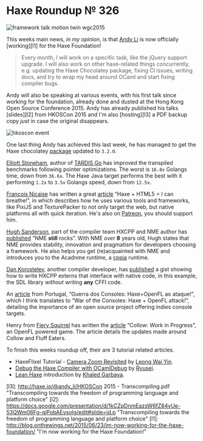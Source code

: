 [_template]: ../templates/roundup.html
[date]: / "2015-06-23 09:58:00"
[modified]: / "2015-07-02 10:44:00"
[published]: / "2015-07-02 12:00:00"
[“”]: a ""
# Haxe Roundup № 326

![framework talk motion twin wgc2015](/img/326/framework_talk.jpg "David Elahee (@blackmagic_mt) at WGC2015 talking about frameworks and Haxe.")

This weeks main news, _in my opinion_, is that [Andy Li][tw1] is now officially
[working][l1] for the Haxe Foundation!

> Every month, I will work on a specific task, like the jQuery support upgrade. 
I will also work on other haxe-related things concurrently, e.g. updating the Haxe 
Chocolatey package, fixing CI issues, writing docs, and try to wrap my head around 
OCaml and start fixing compiler bugs.

Andy will also be speaking at various events, with his first talk since working
for the foundation, already done and dusted at the Hong Kong Open Source 
Conference 2015. Andy has already published his talks [slides][l2] from HKOSCon 
2015 and I'm also [hosting][l3] a PDF backup copy _just_ in case the 
original disappears.

![hkoscon event](/img/326/hkoscon.jpg "Andy's talk at HKOSCon. Photo by Leon Anavi (@leonanavi)")

One last thing Andy has achieved this last week, he has managed to get the
Haxe chocolatey [package][l4] updated to `3.2.0`.

[Elliott Stoneham][tw2], author of [TARDIS Go][l5] has improved the transpiled 
benchmarks following pointer optimizations. The worst is `16.8x` Golangs time, 
down from `36.6x`. The Haxe Java target performs the best with it performing 
`1.2x` to `3.5x` Golangs speed, down from `12.5x`.

[François Nicaise][tw3] has written a great [article][l6] “Haxe + HTML5 = I can breathe!”,
in which describes how he uses various tools and frameworks, like PixiJS and TexturePacker
to not only target the web, but native platforms all with quick iteration. He's
also on [Patreon][l6], you should support him.

[Hugh Sanderson][tw4], part of the compiler team HXCPP and NME author has
[published][l8] “NME **still** rocks”. With NME _over_ **8** years old, Hugh states
that NME provides stability, innovation and pragmatism for developers choosing
a framework. He also helps you get (re)acquainted with NME and introduces you to
the Acadnme runtime, a [cppia][l9] runtime.

[Dan Korostelev][tw5], another compiler developer, has [published][l10] a gist
showing how to write HXCPP externs that interface with native code, in this example,
the SDL library _without_ writing **any** CFFI code.

An [article][l11] from Portugal, “Guerra dos Consoles: Haxe+OpenFL ao ataque!”, which
I think translates to “War of the Consoles: Haxe + OpenFL attack!”, detailing 
the importance of an open source project offering indies console targets.

Henry from [Fiery Squirrel][tw6] has written the [article][l12] “Collow: Work in
Progress”, an OpenFL powered game. The article details the updates made around
Collow and Fluff Eaters.

To finish this weeks roundup off, their are 3 tutorial related articles.

- HaxeFlixel Tutorial - [Camera Zoom Revisited][l13] by [Leong Wai Yin][tw7].
- [Debug the Haxe Compiler with OCamlDebug][l14] by [Ryusei][tw8].
- [Lean Haxe][l15] introduction by [Khaled Garbaya][tw9].

[tw9]: https://twitter.com/khaled_garbaya "@khaled_garbaya"
[tw8]: https://twitter.com/mandel59 "@mandel59"
[tw7]: https://twitter.com/laxa88 "@laxa88"
[tw6]: https://twitter.com/fierysquirrel "@fierysquirrel"
[tw5]: https://twitter.com/nadako "@nadako"
[tw4]: https://twitter.com/GameHaxe "@GameHaxe"
[tw3]: https://twitter.com/thinkslow_fr "@thinkslow_fr"
[tw2]: https://twitter.com/ElliottStoneham "@ElliottStoneham"
[tw1]: https://twitter.com/andy_li "@andy_li"
	
[l15]: http://learnhaxe.org/haxe/hello-haxe-world/ "Hello Haxe World"
[l14]: http://mandel59.hateblo.jp/entry/2015/06/21/154138 "Debug the Haxe Compiler with OCamlDebug"
[l13]: http://coinflipstudios.com/devblog/?p=448 "HaxeFlixel Tutorial - Camera Zoom Revisted"
[l12]: http://fierysquirrel.com/collow-work-in-progress/ "Collow - Work in Progress"
[l11]: https://game2nextlevel.wordpress.com/2015/06/28/guerra-dos-consoles-haxe-openfl-ao-ataque/ "War of the Consoles : Haxe + OpenFL attack!"
[l10]: https://gist.github.com/nadako/c8aec20c2a7751348f91 "Haxe + SDL = native love \O/"
[l9]: http://haxe.io/roundups/wwx/2015/#cppia "Haxe WWX2015 Highlights - CPPIA"
[l8]: http://gamehaxe.com/2015/06/25/nme-still-rocks/ "NME Still Rocks"
[l7]: https://www.patreon.com/whitetigle?ty=h "François on Patreon"
[l6]: https://www.patreon.com/posts/2740520 "Haxe + HTML5 = I can breathe!"
[l5]: https://github.com/tardisgo/tardisgo "TARDIS Go on GitHub"
[l4]: https://chocolatey.org/packages/haxe/3.2.0 "Haxe 3.2.0 Chocolatey Package"
[l3]: http://haxe.io/@andy_li/HKOSCon 2015 - Transcompiling.pdf "Transcompiling towards the freedom of programming language and platform choice"
[l2]: https://docs.google.com/presentation/d/1kCZpDnmEazsW6fZ84vUe-53QWm06Fg-qjPobAEvsolg/edit#slide=id.p "Transcompiling towards the freedom of programming language and platform choice"
[l1]: http://blog.onthewings.net/2015/06/23/im-now-working-for-the-haxe-foundation/ "I'm now working for the Haxe Foundation!"